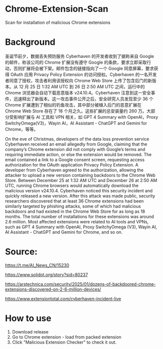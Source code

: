 # Chrome-Extension-Scan
Scan for installation of malicious Chrome extensions

# Background
圣诞节前夕，数据丢失预防服务 Cyber​​haven 的开发者收到了据称来自 Google 的邮件，称该公司的 Chrome 扩展没有遵守 Google 的条款，要求立即采取行动，否则扩展将会被下架。邮件包含的链接指向了一个 Google 同意屏幕，要求获得 OAuth 应用 Privacy Policy Extension 的访问授权。Cyber​​haven 的一名开发者同意了授权，攻击者利用该授权向 Chrome Web Store 上传了包含后门的新版本。从 12 月 25 日 1:32 AM UTC 到 26 日 2:50 AM UTC 之间，运行中的 Chrome 浏览器会自动下载恶意版本 v24.10.4。Cyber​​haven 注意到这一安全事件，迅速释出了新版本。这一攻击事件公开之后，安全研究人员发现至少 36 个 Chrome 扩展遭到了相似的钓鱼攻击，其中部分被植入后门的恶意扩展在 Chrome Web Store 存在了 18 个月之久。这些扩展的总安装量约 260 万。大部分受影响扩展与 AI 工具和 VPN 相关，如 GPT 4 Summary with OpenAI，Proxy SwitchyOmega(V3)，Wayin AI，AI Assistant - ChatGPT and Gemini for Chrome，等等。

On the eve of Christmas, developers of the data loss prevention service Cyberhaven received an email allegedly from Google, claiming that the company’s Chrome extension did not comply with Google’s terms and requiring immediate action, or else the extension would be removed. The email contained a link to a Google consent screen, requesting access authorization for the OAuth application Privacy Policy Extension. A developer from Cyberhaven agreed to the authorization, allowing the attacker to upload a new version containing backdoors to the Chrome Web Store. Between December 25 at 1:32 AM UTC and December 26 at 2:50 AM UTC, running Chrome browsers would automatically download the malicious version v24.10.4. Cyberhaven noticed this security incident and quickly released a new version. After this attack was made public, security researchers discovered that at least 36 Chrome extensions had been similarly targeted by phishing attacks, some of which had malicious backdoors and had existed in the Chrome Web Store for as long as 18 months. The total number of installations for these extensions was around 2.6 million. Most affected extensions were related to AI tools and VPNs, such as GPT 4 Summary with OpenAI, Proxy SwitchyOmega (V3), Wayin AI, AI Assistant - ChatGPT and Gemini for Chrome, and so on.

# Source: 
https://t.me/AI_News_CN/15230

https://www.solidot.org/story?sid=80237

https://arstechnica.com/security/2025/01/dozens-of-backdoored-chrome-extensions-discovered-on-2-6-million-devices/

https://www.extensiontotal.com/cyberhaven-incident-live

# How to use
1. Download release
2. Go to Chrome extension - load from packed extension
3. Click "Malicious Extension Checker" to check it out.
